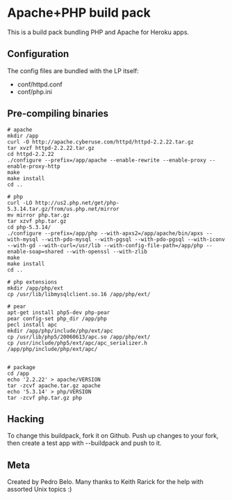 Apache+PHP build pack
========================

This is a build pack bundling PHP and Apache for Heroku apps.

Configuration
-------------

The config files are bundled with the LP itself:

* conf/httpd.conf
* conf/php.ini


Pre-compiling binaries
----------------------

    # apache
    mkdir /app
    curl -O http://apache.cyberuse.com/httpd/httpd-2.2.22.tar.gz
    tar xvzf httpd-2.2.22.tar.gz
    cd httpd-2.2.22
    ./configure --prefix=/app/apache --enable-rewrite --enable-proxy --enable-proxy-http
    make
    make install
    cd ..
    
    # php
    curl -LO http://us2.php.net/get/php-5.3.14.tar.gz/from/us.php.net/mirror
    mv mirror php.tar.gz
    tar xzvf php.tar.gz
    cd php-5.3.14/
    ./configure --prefix=/app/php --with-apxs2=/app/apache/bin/apxs --with-mysql --with-pdo-mysql --with-pgsql --with-pdo-pgsql --with-iconv --with-gd --with-curl=/usr/lib --with-config-file-path=/app/php --enable-soap=shared --with-openssl --with-zlib
    make
    make install
    cd ..
    
    # php extensions
    mkdir /app/php/ext
    cp /usr/lib/libmysqlclient.so.16 /app/php/ext/
    
    # pear
    apt-get install php5-dev php-pear
    pear config-set php_dir /app/php
    pecl install apc
    mkdir /app/php/include/php/ext/apc
    cp /usr/lib/php5/20060613/apc.so /app/php/ext/
    cp /usr/include/php5/ext/apc/apc_serializer.h /app/php/include/php/ext/apc/
    
    
    # package
    cd /app
    echo '2.2.22' > apache/VERSION
    tar -zcvf apache.tar.gz apache
    echo '5.3.14' > php/VERSION
    tar -zcvf php.tar.gz php


Hacking
-------

To change this buildpack, fork it on Github. Push up changes to your fork, then create a test app with --buildpack <your-github-url> and push to it.


Meta
----

Created by Pedro Belo.
Many thanks to Keith Rarick for the help with assorted Unix topics :)